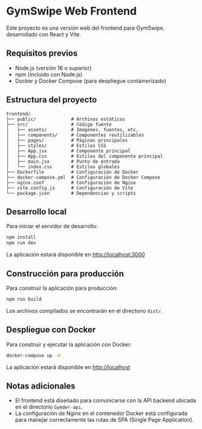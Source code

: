 # GymSwipe Web Frontend

Este proyecto es una versión web del frontend para GymSwipe, desarrollado con React y Vite.

## Requisitos previos

- Node.js (versión 16 o superior)
- npm (incluido con Node.js)
- Docker y Docker Compose (para despliegue containerizado)

## Estructura del proyecto

```
Frontend/
├── public/             # Archivos estáticos
├── src/                # Código fuente
│   ├── assets/         # Imágenes, fuentes, etc.
│   ├── components/     # Componentes reutilizables
│   ├── pages/          # Páginas principales
│   ├── styles/         # Estilos CSS
│   ├── App.jsx         # Componente principal
│   ├── App.css         # Estilos del componente principal
│   ├── main.jsx        # Punto de entrada
│   └── index.css       # Estilos globales
├── Dockerfile          # Configuración de Docker
├── docker-compose.yml  # Configuración de Docker Compose
├── nginx.conf          # Configuración de Nginx
├── vite.config.js      # Configuración de Vite
└── package.json        # Dependencias y scripts
```

## Desarrollo local

Para iniciar el servidor de desarrollo:

```bash
npm install
npm run dev
```

La aplicación estará disponible en [http://localhost:3000](http://localhost:3000)

## Construcción para producción

Para construir la aplicación para producción:

```bash
npm run build
```

Los archivos compilados se encontrarán en el directorio `dist/`.

## Despliegue con Docker

Para construir y ejecutar la aplicación con Docker:

```bash
docker-compose up -d
```

La aplicación estará disponible en [http://localhost](http://localhost)

## Notas adicionales

- El frontend está diseñado para comunicarse con la API backend ubicada en el directorio `Gymder-api`.
- La configuración de Nginx en el contenedor Docker está configurada para manejar correctamente las rutas de SPA (Single Page Application).
